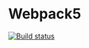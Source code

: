# Webpack5

[![Build status](https://ci.appveyor.com/api/projects/status/5j46jmlxmi6iqrub?svg=true)](https://ci.appveyor.com/project/Eineleine/ahj-dom)



